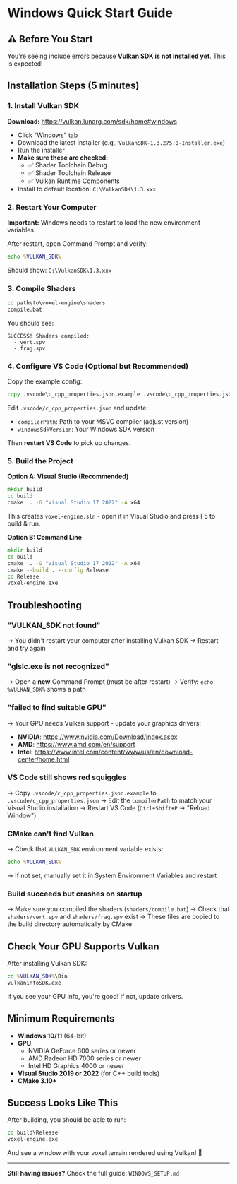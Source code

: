 # Windows Quick Start Guide

## ⚠️ Before You Start

You're seeing include errors because **Vulkan SDK is not installed yet**. This is expected!

## Installation Steps (5 minutes)

### 1. Install Vulkan SDK

**Download:** https://vulkan.lunarg.com/sdk/home#windows

- Click "Windows" tab
- Download the latest installer (e.g., `VulkanSDK-1.3.275.0-Installer.exe`)
- Run the installer
- **Make sure these are checked:**
  - ✅ Shader Toolchain Debug
  - ✅ Shader Toolchain Release
  - ✅ Vulkan Runtime Components
- Install to default location: `C:\VulkanSDK\1.3.xxx`

### 2. Restart Your Computer

**Important:** Windows needs to restart to load the new environment variables.

After restart, open Command Prompt and verify:
```cmd
echo %VULKAN_SDK%
```

Should show: `C:\VulkanSDK\1.3.xxx`

### 3. Compile Shaders

```cmd
cd path\to\voxel-engine\shaders
compile.bat
```

You should see:
```
SUCCESS! Shaders compiled:
  - vert.spv
  - frag.spv
```

### 4. Configure VS Code (Optional but Recommended)

Copy the example config:
```cmd
copy .vscode\c_cpp_properties.json.example .vscode\c_cpp_properties.json
```

Edit `.vscode/c_cpp_properties.json` and update:
- `compilerPath`: Path to your MSVC compiler (adjust version)
- `windowsSdkVersion`: Your Windows SDK version

Then **restart VS Code** to pick up changes.

### 5. Build the Project

**Option A: Visual Studio (Recommended)**
```cmd
mkdir build
cd build
cmake .. -G "Visual Studio 17 2022" -A x64
```

This creates `voxel-engine.sln` - open it in Visual Studio and press F5 to build & run.

**Option B: Command Line**
```cmd
mkdir build
cd build
cmake .. -G "Visual Studio 17 2022" -A x64
cmake --build . --config Release
cd Release
voxel-engine.exe
```

## Troubleshooting

### "VULKAN_SDK not found"
→ You didn't restart your computer after installing Vulkan SDK
→ Restart and try again

### "glslc.exe is not recognized"
→ Open a **new** Command Prompt (must be after restart)
→ Verify: `echo %VULKAN_SDK%` shows a path

### "failed to find suitable GPU"
→ Your GPU needs Vulkan support - update your graphics drivers:
- **NVIDIA**: https://www.nvidia.com/Download/index.aspx
- **AMD**: https://www.amd.com/en/support
- **Intel**: https://www.intel.com/content/www/us/en/download-center/home.html

### VS Code still shows red squiggles
→ Copy `.vscode/c_cpp_properties.json.example` to `.vscode/c_cpp_properties.json`
→ Edit the `compilerPath` to match your Visual Studio installation
→ Restart VS Code (`Ctrl+Shift+P` → "Reload Window")

### CMake can't find Vulkan
→ Check that `VULKAN_SDK` environment variable exists:
```cmd
echo %VULKAN_SDK%
```
→ If not set, manually set it in System Environment Variables and restart

### Build succeeds but crashes on startup
→ Make sure you compiled the shaders (`shaders/compile.bat`)
→ Check that `shaders/vert.spv` and `shaders/frag.spv` exist
→ These files are copied to the build directory automatically by CMake

## Check Your GPU Supports Vulkan

After installing Vulkan SDK:
```cmd
cd %VULKAN_SDK%\Bin
vulkaninfoSDK.exe
```

If you see your GPU info, you're good! If not, update drivers.

## Minimum Requirements

- **Windows 10/11** (64-bit)
- **GPU**:
  - NVIDIA GeForce 600 series or newer
  - AMD Radeon HD 7000 series or newer
  - Intel HD Graphics 4000 or newer
- **Visual Studio 2019 or 2022** (for C++ build tools)
- **CMake 3.10+**

## Success Looks Like This

After building, you should be able to run:
```cmd
cd build\Release
voxel-engine.exe
```

And see a window with your voxel terrain rendered using Vulkan! 🎉

---

**Still having issues?** Check the full guide: `WINDOWS_SETUP.md`
